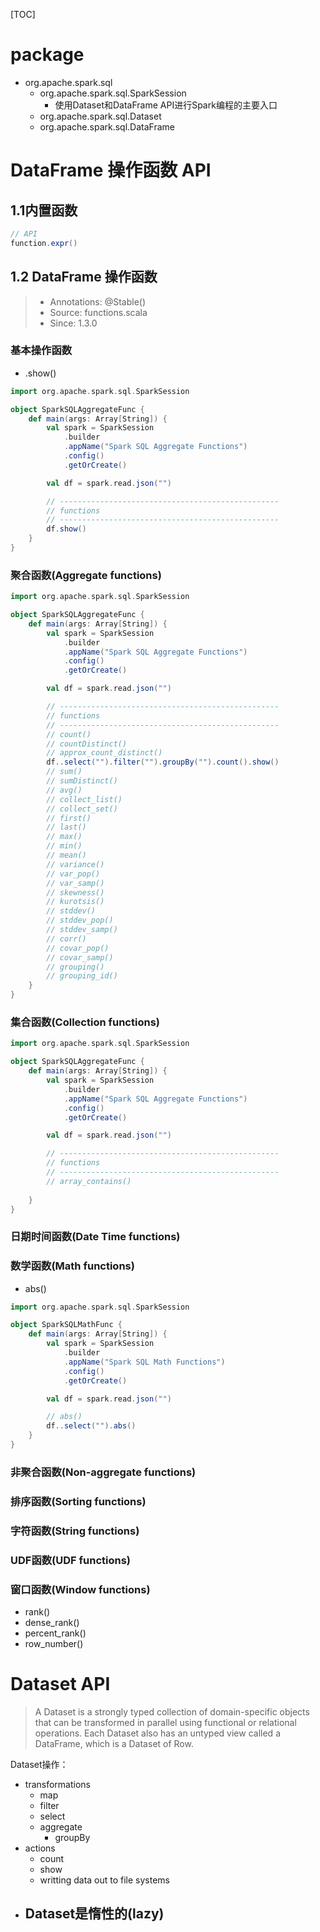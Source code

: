 





[TOC]


# package

* org.apache.spark.sql
	- org.apache.spark.sql.SparkSession
		- 使用Dataset和DataFrame API进行Spark编程的主要入口
	- org.apache.spark.sql.Dataset
	- org.apache.spark.sql.DataFrame






# DataFrame 操作函数 API

## 1.1内置函数

```scala
// API
function.expr()
```

## 1.2 DataFrame 操作函数

> * Annotations: @Stable()
> * Source: functions.scala
> * Since: 1.3.0

### 基本操作函数

* .show()


```scala
import org.apache.spark.sql.SparkSession

object SparkSQLAggregateFunc {
	def main(args: Array[String]) {
		val spark = SparkSession
			.builder
			.appName("Spark SQL Aggregate Functions")
			.config()
			.getOrCreate()

		val df = spark.read.json("")

		// -------------------------------------------------
		// functions
		// -------------------------------------------------
		df.show()
	}
}
```



### 聚合函数(Aggregate functions)

```scala
import org.apache.spark.sql.SparkSession

object SparkSQLAggregateFunc {
	def main(args: Array[String]) {
		val spark = SparkSession
			.builder
			.appName("Spark SQL Aggregate Functions")
			.config()
			.getOrCreate()

		val df = spark.read.json("")

		// -------------------------------------------------
		// functions
		// -------------------------------------------------
		// count()
		// countDistinct()
		// approx_count_distinct()
		df..select("").filter("").groupBy("").count().show()
		// sum()
		// sumDistinct()
		// avg()
		// collect_list()
		// collect_set()
		// first()
		// last()
		// max()
		// min()
		// mean()
		// variance()
		// var_pop()
		// var_samp()
		// skewness()
		// kurotsis()
		// stddev()
		// stddev_pop()
		// stddev_samp()
		// corr()
		// covar_pop()
		// covar_samp()
		// grouping()
		// grouping_id()
	}
}
```

### 集合函数(Collection functions)

```scala
import org.apache.spark.sql.SparkSession

object SparkSQLAggregateFunc {
	def main(args: Array[String]) {
		val spark = SparkSession
			.builder
			.appName("Spark SQL Aggregate Functions")
			.config()
			.getOrCreate()

		val df = spark.read.json("")

		// -------------------------------------------------
		// functions
		// -------------------------------------------------
		// array_contains()
		
	}
}
```


### 日期时间函数(Date Time functions)



### 数学函数(Math functions)

* abs()


```scala
import org.apache.spark.sql.SparkSession

object SparkSQLMathFunc {
	def main(args: Array[String]) {
		val spark = SparkSession
			.builder
			.appName("Spark SQL Math Functions")
			.config()
			.getOrCreate()

		val df = spark.read.json("")

		// abs()
		df..select("").abs()
	}
}
```


### 非聚合函数(Non-aggregate functions)


### 排序函数(Sorting functions)



### 字符函数(String functions)


### UDF函数(UDF functions)


### 窗口函数(Window functions)

* rank()
* dense_rank()
* percent_rank()
* row_number()


# Dataset API

> A Dataset is a strongly typed collection of domain-specific objects that can be transformed in parallel using functional or relational operations. Each Dataset also has an untyped view called a DataFrame, which is a Dataset of Row.

Dataset操作：

* transformations
	- map
	- filter
	- select
	- aggregate
		- groupBy
* actions
	- count
	- show
	- writting data out to file systems
* Dataset是惰性的(lazy)
	- 


